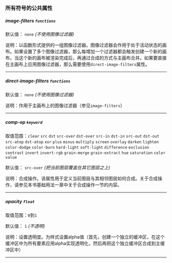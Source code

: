 ### 所有符号的公共属性

##### image-filters `functions`

默认值： `none` _(不使用图像过滤器)_

说明：以函数形式提供的一组图像过滤器。图像过滤器会作用于处于活动状态的画布。如果设置了多个图像过滤器，那么每增加一个过滤器都会触发创建一个新的画布，当这个新的画布被渲染完成后，再通过合成的方式与主画布合并。如果要直接在主画布上应用图像过滤器，那么需要使用`direct-image-filters`属性。

* * *

##### direct-image-filters `functions`

默认值： `none` _(不使用图像过滤器)_

说明：作用于主画布上的图像过滤器（参见`image-filters`）

* * *

##### comp-op `keyword`

取值范围：`clear` `src` `dst` `src-over` `dst-over` `src-in` `dst-in` `src-out` `dst-out` `src-atop` `dst-atop` `xor` `plus` `minus` `multiply` `screen` `overlay` `darken` `lighten` `color-dodge` `color-burn` `hard-light` `soft-light` `difference` `exclusion` `contrast` `invert` `invert-rgb` `grain-merge` `grain-extract` `hue` `saturation` `color` `value`

默认值： `src-over` _(把当前图层覆盖在其它图层之上)_

说明：合成操作。该属性用于定义当前图层与其相邻图层如何合成。关于合成操作，请参见本书基础用法一章中关于合成操作一节的内容。

* * *

##### opacity `float`

取值范围：`0`到`1`

默认值： `1` _(不透明)_

说明：设置透明度。为样式设置alpha值（首先，创建一个独立的缓冲区，在这个缓冲区中为所有要素应用alpha实现透明化，然后再把这个独立缓冲区合成到主缓冲区中）

* * *
